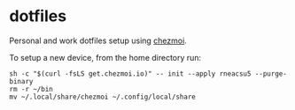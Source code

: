 # dotfiles

Personal and work dotfiles setup using [chezmoi](https://www.chezmoi.io/).

To setup a new device, from the home directory run:

```shell
sh -c "$(curl -fsLS get.chezmoi.io)" -- init --apply rneacsu5 --purge-binary
rm -r ~/bin
mv ~/.local/share/chezmoi ~/.config/local/share
```
